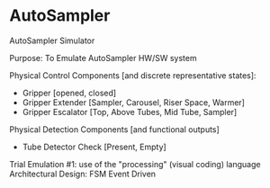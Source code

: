 # AutoSampler
AutoSampler Simulator

Purpose: To Emulate AutoSampler HW/SW system

Physical Control Components [and discrete representative states]:
- Gripper [opened, closed]
- Gripper Extender [Sampler, Carousel, Riser Space, Warmer]
- Gripper Escalator [Top, Above Tubes, Mid Tube, Sampler]

Physical Detection Components [and functional outputs]
- Tube Detector Check [Present, Empty]

Trial Emulation #1: use of the "processing" (visual coding) language
Architectural Design: FSM Event Driven
